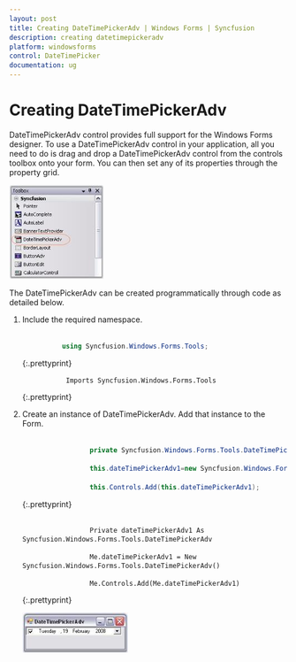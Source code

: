 ```yaml
---
layout: post
title: Creating DateTimePickerAdv | Windows Forms | Syncfusion
description: creating datetimepickeradv
platform: windowsforms
control: DateTimePicker
documentation: ug
---
```

# Creating DateTimePickerAdv

DateTimePickerAdv control provides full support for the Windows Forms designer. To use a DateTimePickerAdv control in your application, all you need to do is drag and drop a DateTimePickerAdv control from the controls toolbox onto your form. You can then set any of its properties through the property grid. 

![](DateTimePicker_images/Overview_img181.jpeg)



The DateTimePickerAdv can be created programmatically through code as detailed below.

1. Include the required namespace.



   ~~~ cs

             using Syncfusion.Windows.Forms.Tools;

   ~~~
   {:.prettyprint}




   ~~~ vbnet
              Imports Syncfusion.Windows.Forms.Tools
   ~~~
   {:.prettyprint}


2. Create an instance of DateTimePickerAdv. Add that instance to the Form.



   ~~~ cs

					private Syncfusion.Windows.Forms.Tools.DateTimePickerAdv dateTimePickerAdv1;

					this.dateTimePickerAdv1=new Syncfusion.Windows.Forms.Tools.DateTimePickerAdv();

					this.Controls.Add(this.dateTimePickerAdv1);
   ~~~
   {:.prettyprint}



   
   ~~~ vbnet

					Private dateTimePickerAdv1 As Syncfusion.Windows.Forms.Tools.DateTimePickerAdv

					Me.dateTimePickerAdv1 = New Syncfusion.Windows.Forms.Tools.DateTimePickerAdv()

					Me.Controls.Add(Me.dateTimePickerAdv1)
   ~~~
   {:.prettyprint}


   ![](DateTimePicker_images/Overview_img182.jpeg) 



   


